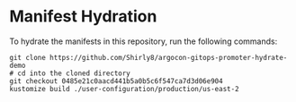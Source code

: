 # Manifest Hydration

To hydrate the manifests in this repository, run the following commands:

```shell
git clone https://github.com/Shirly8/argocon-gitops-promoter-hydrate-demo
# cd into the cloned directory
git checkout 0485e21c0aacd441b5a0b5c6f547ca7d3d06e904
kustomize build ./user-configuration/production/us-east-2
```
